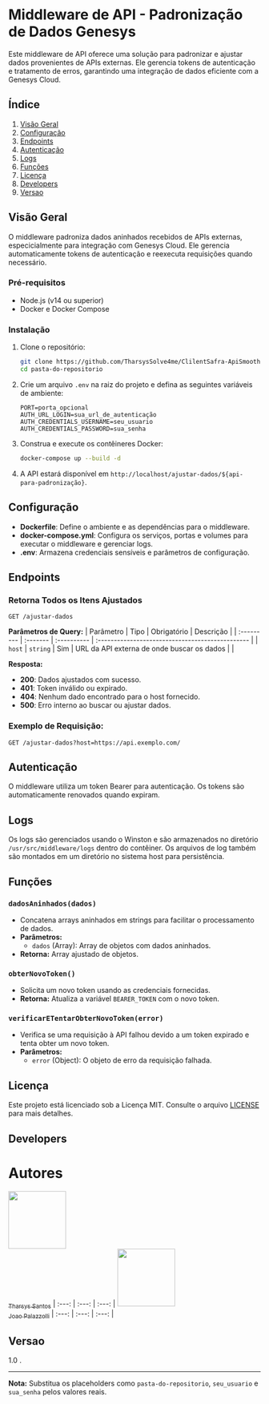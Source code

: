 
# Middleware de API - Padronização de Dados Genesys

Este middleware de API oferece uma solução para padronizar e ajustar dados provenientes de APIs externas. Ele gerencia tokens de autenticação e tratamento de erros, garantindo uma integração de dados eficiente com a Genesys Cloud.

## Índice
1. [Visão Geral](#visão-geral)
2. [Configuração](#configuração)
3. [Endpoints](#endpoints)
4. [Autenticação](#autenticação)
5. [Logs](#logs)
6. [Funções](#funções)
7. [Licença](#licença)
8. [Developers](#developers)
9. [Versao](#versionamento)

## Visão Geral

O middleware padroniza dados aninhados recebidos de APIs externas, especicialmente para integração com Genesys Cloud. Ele gerencia automaticamente tokens de autenticação e reexecuta requisições quando necessário.

### Pré-requisitos
- Node.js (v14 ou superior)
- Docker e Docker Compose

### Instalação

1. Clone o repositório:
    ```bash
    git clone https://github.com/TharsysSolve4me/ClilentSafra-ApiSmoother.git
    cd pasta-do-repositorio
    ```

2. Crie um arquivo `.env` na raiz do projeto e defina as seguintes variáveis de ambiente:
    ```
    PORT=porta_opcional
    AUTH_URL_LOGIN=sua_url_de_autenticação
    AUTH_CREDENTIALS_USERNAME=seu_usuario
    AUTH_CREDENTIALS_PASSWORD=sua_senha
    ```

3. Construa e execute os contêineres Docker:
    ```bash
    docker-compose up --build -d
    ```

4. A API estará disponível em `http://localhost/ajustar-dados/${api-para-padronização}`.

## Configuração

- **Dockerfile**: Define o ambiente e as dependências para o middleware.
- **docker-compose.yml**: Configura os serviços, portas e volumes para executar o middleware e gerenciar logs.
- **.env**: Armazena credenciais sensíveis e parâmetros de configuração.

## Endpoints
### Retorna Todos os Itens Ajustados

```http
GET /ajustar-dados
```

**Parâmetros de Query:**
| Parâmetro  | Tipo     | Obrigatório | Descrição                                        |
| :--------- | :------- | :---------- | :----------------------------------------------- |
| `host`     | `string` | Sim         | URL da API externa de onde buscar os dados       |               |

**Resposta:**
- **200**: Dados ajustados com sucesso.
- **401**: Token inválido ou expirado.
- **404**: Nenhum dado encontrado para o host fornecido.
- **500**: Erro interno ao buscar ou ajustar dados.

### Exemplo de Requisição:
```http
GET /ajustar-dados?host=https://api.exemplo.com/
```

## Autenticação

O middleware utiliza um token Bearer para autenticação. Os tokens são automaticamente renovados quando expiram.

## Logs

Os logs são gerenciados usando o Winston e são armazenados no diretório `/usr/src/middleware/logs` dentro do contêiner. Os arquivos de log também são montados em um diretório no sistema host para persistência.

## Funções

### `dadosAninhados(dados)`

- Concatena arrays aninhados em strings para facilitar o processamento de dados.
- **Parâmetros:**
  - `dados` (Array): Array de objetos com dados aninhados.
- **Retorna:** Array ajustado de objetos.

### `obterNovoToken()`

- Solicita um novo token usando as credenciais fornecidas.
- **Retorna:** Atualiza a variável `BEARER_TOKEN` com o novo token.

### `verificarETentarObterNovoToken(error)`

- Verifica se uma requisição à API falhou devido a um token expirado e tenta obter um novo token.
- **Parâmetros:**
  - `error` (Object): O objeto de erro da requisição falhada.

## Licença

Este projeto está licenciado sob a Licença MIT. Consulte o arquivo [LICENSE](LICENSE) para mais detalhes.

## Developers

# Autores
[<img src="https://avatars.githubusercontent.com/u/176444600?v=4" width=115><br><sub>Tharsys Santos</sub>](https://github.com/TharsysSolve4me) | :---: | :---: | :---: |
[<img src="https://avatars.githubusercontent.com/u/183089609?v=4" width=115><br><sub>Joao Palazzolli</sub>](https://github.com/JoaoPalazzolli-solve4me)
| :---: | :---: | :---: |

## Versao

1.0 .

---

**Nota:** Substitua os placeholders como `pasta-do-repositorio`, `seu_usuario` e `sua_senha` pelos valores reais.
